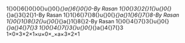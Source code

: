 
1‌{}0‌{}6‌{}0‌{}0‌{}u‌{}0‌{}_‌{}a‌{}6‌{}0‌{}0-By Rasan
1‌{}0‌{}3‌{}2‌{}1‌{}u‌{}0‌{}_‌{}a‌{}3‌{}2‌{}1-By Rasan
1‌{}1‌{}6‌{}7‌{}8‌{}u‌{}0‌{}_‌{}a‌{}1‌{}6‌{}7‌{}8-By Rasan
1‌{}0‌{}1‌{}8‌{}2‌{}u‌{}0‌{}_‌{}a‌{}1‌{}8‌{}2-By Rasan
1‌{}0‌{}4‌{}7‌{}3‌{}u‌{}0‌{}_‌{}a‌{}4‌{}7‌{}3
1‌{}0‌{}4‌{}7‌{}3‌{}u‌{}0‌{}_‌{}a‌{}4‌{}7‌{}3
1‌×0‌×3‌×2‌×1‌×u‌×0‌×_‌×a‌×3‌×2‌×1
